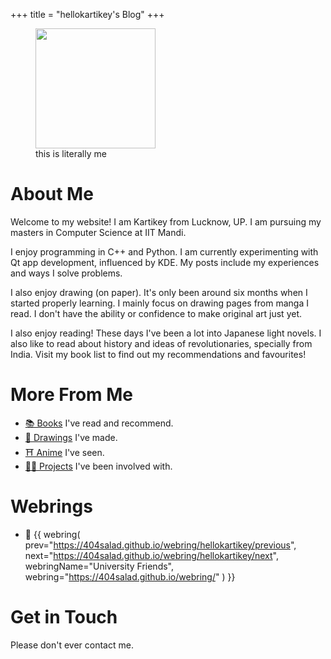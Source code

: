 +++
title = "hellokartikey's Blog"
+++

<figure>
    <img
        src="https://avatars.githubusercontent.com/u/95235337?v=4"
        width="192px"
        height="192px"
    />
    <figcaption>this is literally me</figcaption>
</figure>

# About Me

Welcome to my website!
I am Kartikey from Lucknow, UP.
I am pursuing my masters in Computer Science at IIT Mandi.

I enjoy programming in C++ and Python.
I am currently experimenting with Qt app development, influenced by KDE.
My posts include my experiences and ways I solve problems.

I also enjoy drawing (on paper).
It's only been around six months when I started properly learning.
I mainly focus on drawing pages from manga I read.
I don't have the ability or confidence to make original art just yet.

I also enjoy reading!
These days I've been a lot into Japanese light novels.
I also like to read about history and ideas of revolutionaries, specially from India.
Visit my book list to find out my recommendations and favourites!

# More From Me

- [📚 Books](books) I've read and recommend.
- [🎨 Drawings](drawings) I've made.
- [⛩️ Anime](https://myanimelist.net/animelist/Saki_Chan_Desu) I've seen.
- [🧑‍💻 Projects](projects) I've been involved with.

# Webrings

- 🏫 {{
    webring(
        prev="https://404salad.github.io/webring/hellokartikey/previous",
        next="https://404salad.github.io/webring/hellokartikey/next",
        webringName="University Friends",
        webring="https://404salad.github.io/webring/"
    )
}}

# Get in Touch

Please don't ever contact me.
